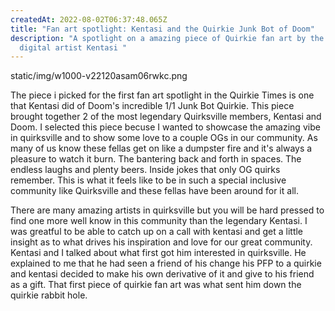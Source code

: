 ```yaml
---
createdAt: 2022-08-02T06:37:48.065Z
title: "Fan art spotlight: Kentasi and the Quirkie Junk Bot of Doom"
description: "A spotlight on a amazing piece of Quirkie fan art by the legendary
  digital artist Kentasi "
---
```



static/img/w1000-v22120asam06rwkc.png

The piece i picked  for the first fan art spotlight in the Quirkie Times is one that Kentasi did of Doom's incredible 1/1 Junk Bot Quirkie. This piece brought together 2 of the most legendary Quirksville members, Kentasi and Doom. I selected this piece becuse I wanted to showcase the amazing vibe in quirksville and to show some love to a couple OGs in our community. As many of us know these fellas get on like a dumpster fire and it's always a pleasure to watch it burn. The bantering back and forth in spaces. The endless laughs and plenty beers. Inside jokes that only OG quirks remember. This is what it feels like to be in such a special inclusive community like Quirksville and these fellas have been around for it all. 

There are many amazing artists in quirksville but you will be hard pressed to find one more well know in this community than the legendary Kentasi. I was greatful to be able to catch up on a call with kentasi and get a little insight as to what drives his inspiration and love for our great community. Kentasi and I talked about what first got him interested in quirksville. He explained to me that he had seen a friend of his change his PFP to a quirkie and kentasi decided to make his own derivative of it and give to his friend as a gift. That first piece of quirkie fan art was what sent him down the quirkie rabbit hole.